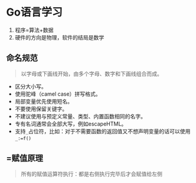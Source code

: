 # Go语言学习
1. 程序=算法+数据
1. 硬件的方向是物理，软件的结局是数学
## 命名规范
>以字母或下画线开始，由多个字母、数字和下画线组合而成。

* 区分大小写。
* 使用驼峰（camel case）拼写格式。
* 局部变量优先使用短名。
* 不要使用保留关键字。
* 不建议使用与预定义常量、类型、内置函数相同的名字。
* 专有名词通常会全部大写，例如escapeHTML。
* 支持`_`占位符，比如：对于不需要函数的返回值又不想声明变量的话可以使用`_:=f()`

## =赋值原理
>所有的赋值运算符执行：都是右侧执行完毕后才会赋值给左侧